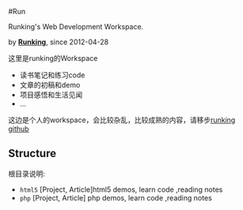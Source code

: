 #Run

Runking's Web Development Workspace.

by [**Runking**](http://runkingzhang.github.io/), since 2012-04-28

这里是runking的Workspace

* 读书笔记和练习code
* 文章的初稿和demo
* 项目感悟和生活见闻
* ...

这边是个人的workspace，会比较杂乱，比较成熟的内容，请移步[runking github ](http://runkingzhang.github.io/)

## Structure

根目录说明:
* `html5` [Project, Article]html5 demos, learn code ,reading notes 
* `php` [Project, Article] php demos, learn code ,reading notes 





